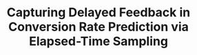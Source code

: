 ---
layout: publication
authors: 'J.-Q. Yang et al.'
title: 'Capturing Delayed Feedback in Conversion Rate Prediction via Elapsed-Time Sampling'
year: '2021'
conference: 'AAAI Conference on Artificial Intelligence'
---